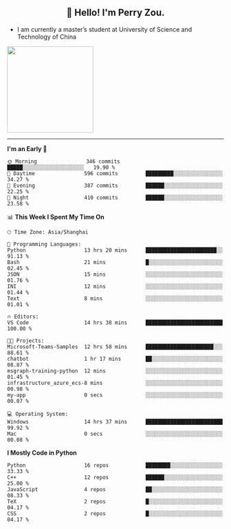 <h2 align="center">👋 Hello! I'm Perry Zou.</h2>

- I am currently a master’s student at University of Science and Technology of China

<img height=200 align="center" src="https://github-readme-stats.vercel.app/api?username=zonepg" />

-------

<!--START_SECTION:waka-->
**I'm an Early 🐤** 

```text
🌞 Morning                346 commits         █████░░░░░░░░░░░░░░░░░░░░   19.90 % 
🌆 Daytime                596 commits         █████████░░░░░░░░░░░░░░░░   34.27 % 
🌃 Evening                387 commits         ██████░░░░░░░░░░░░░░░░░░░   22.25 % 
🌙 Night                  410 commits         ██████░░░░░░░░░░░░░░░░░░░   23.58 % 
```


📊 **This Week I Spent My Time On** 

```text
🕑︎ Time Zone: Asia/Shanghai

💬 Programming Languages: 
Python                   13 hrs 20 mins      ███████████████████████░░   91.13 % 
Bash                     21 mins             █░░░░░░░░░░░░░░░░░░░░░░░░   02.45 % 
JSON                     15 mins             ░░░░░░░░░░░░░░░░░░░░░░░░░   01.76 % 
INI                      12 mins             ░░░░░░░░░░░░░░░░░░░░░░░░░   01.44 % 
Text                     8 mins              ░░░░░░░░░░░░░░░░░░░░░░░░░   01.01 % 

🔥 Editors: 
VS Code                  14 hrs 38 mins      █████████████████████████   100.00 % 

🐱‍💻 Projects: 
Microsoft-Teams-Samples  12 hrs 58 mins      ██████████████████████░░░   88.61 % 
chatbot                  1 hr 17 mins        ██░░░░░░░░░░░░░░░░░░░░░░░   08.87 % 
msgraph-training-python  12 mins             ░░░░░░░░░░░░░░░░░░░░░░░░░   01.45 % 
infrastructure_azure_ecs-8 mins              ░░░░░░░░░░░░░░░░░░░░░░░░░   00.98 % 
my-app                   0 secs              ░░░░░░░░░░░░░░░░░░░░░░░░░   00.07 % 

💻 Operating System: 
Windows                  14 hrs 37 mins      █████████████████████████   99.92 % 
Mac                      0 secs              ░░░░░░░░░░░░░░░░░░░░░░░░░   00.08 % 
```

**I Mostly Code in Python** 

```text
Python                   16 repos            ████████░░░░░░░░░░░░░░░░░   33.33 % 
C++                      12 repos            ██████░░░░░░░░░░░░░░░░░░░   25.00 % 
JavaScript               4 repos             ██░░░░░░░░░░░░░░░░░░░░░░░   08.33 % 
TeX                      2 repos             █░░░░░░░░░░░░░░░░░░░░░░░░   04.17 % 
CSS                      2 repos             █░░░░░░░░░░░░░░░░░░░░░░░░   04.17 % 
```




<!--END_SECTION:waka-->
